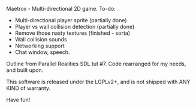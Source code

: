 Maetrox - Multi-directional 2D game.
To-do:
  * Multi-directional player sprite (partially done)
  * Player vs wall collision detection (partially done)
  * Remove those nasty textures (finished - sorta)
  * Wall collision sounds
  * Networking support
  * Chat window, speech.

Outline from Parallel Realities SDL tut #7. Code rearranged for my needs,
and built upon.

This software is released under the LGPLv2+, and is not shipped with ANY 
KIND of warranty.

Have fun!
